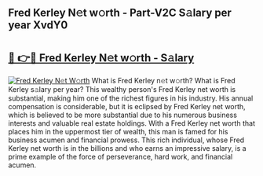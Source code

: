 ## Fred Kerley N𝚎t w𝚘rth - Part-V2C S𝚊lary per year XvdY0

# <h2><a href="http://gc58xn.nevu.top/?p=Fred+Kerley">🔗 👉🔴 Fred Kerley N𝚎t w𝚘rth - S𝚊lary</a></h2>

[![Fred Kerley N𝚎t W𝚘rth](https://i.imgur.com/Oavwk0R.jpeg)](http://gc58xn.nevu.top/?p=Fred+Kerley)
What is Fred Kerley n𝚎t w𝚘rth? What is Fred Kerley s𝚊lary per year?
This wealthy person's Fred Kerley net worth is substantial, making him one of the richest figures in his industry. His annual compensation is considerable, but it is eclipsed by Fred Kerley net worth, which is believed to be more substantial due to his numerous business interests and valuable real estate holdings. With a Fred Kerley net worth that places him in the uppermost tier of wealth, this man is famed for his business acumen and financial prowess. This rich individual, whose Fred Kerley net worth is in the billions and who earns an impressive salary, is a prime example of the force of perseverance, hard work, and financial acumen.
